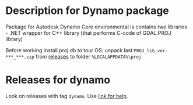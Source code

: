 # Description for Dynamo package

Package for Autodesk Dynamo Core environmental is contains two libraries - .NET wrapper for C++ library (that performs C-code of GDAL.PROJ library)

Before working install proj.db to tour OS: unpack last ```PROJ_lib_ver-***_***.zip``` from [releases](https://github.com/GeorgGrebenyuk/PROJ_NET_lib_cad/releases) to folder ```%LOCALAPPDATA%\proj```

# Releases for dynamo
Look on releases with tag ```dynamo```. Use [link for help](https://github.com/GeorgGrebenyuk/PROJ_NET_lib_cad/releases/tag/dynamo).
